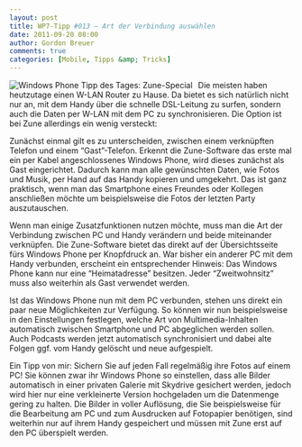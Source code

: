 ```yaml
---
layout: post
title: WP7-Tipp #013 – Art der Verbindung auswählen
date: 2011-09-20 08:00
author: Gordon Breuer
comments: true
categories: [Mobile, Tipps &amp; Tricks]
---
```

<p><img style="margin: 0px 10px 0px 0px; display: inline; float: left" title="" alt="Windows Phone Tipp des Tages: Zune-Special" align="left" src="http://anheledirwp.blob.core.windows.net/wordpress/2011/09/zune1.png" /></p>  <p>Die meisten haben heutzutage einen W-LAN Router zu Hause. Da bietet es sich natürlich nicht nur an, mit dem Handy über die schnelle DSL-Leitung zu surfen, sondern auch die Daten per W-LAN mit dem PC zu synchronisieren. Die Option ist bei Zune allerdings ein wenig versteckt:</p>  <p>Zunächst einmal gilt es zu unterscheiden, zwischen einem verknüpften Telefon und einem “Gast”-Telefon. Erkennt die Zune-Software das erste mal ein per Kabel angeschlossenes Windows Phone, wird dieses zunächst als Gast eingerichtet. Dadurch kann man alle gewünschten Daten, wie Fotos und Musik, per Hand auf das Handy kopieren und umgekehrt. Das ist ganz praktisch, wenn man das Smartphone eines Freundes oder Kollegen anschließen möchte um beispielsweise die Fotos der letzten Party auszutauschen.</p>  <p>Wenn man einige Zusatzfunktionen nutzen möchte, muss man die Art der Verbindung zwischen PC und Handy verändern und beide miteinander verknüpfen. Die Zune-Software bietet das direkt auf der Übersichtsseite fürs Windows Phone per Knopfdruck an. War bisher ein anderer PC mit dem Handy verbunden, erscheint ein entsprechender Hinweis: Das Windows Phone kann nur eine “Heimatadresse” besitzen. Jeder “Zweitwohnsitz” muss also weiterhin als Gast verwendet werden.</p>  <p>Ist das Windows Phone nun mit dem PC verbunden, stehen uns direkt ein paar neue Möglichkeiten zur Verfügung. So können wir nun beispielsweise in den Einstellungen festlegen, welche Art von Multimedia-Inhalten automatisch zwischen Smartphone und PC abgeglichen werden sollen. Auch Podcasts werden jetzt automatisch synchronisiert und dabei alte Folgen ggf. vom Handy gelöscht und neue aufgespielt.</p>  <p>Ein Tipp von mir: Sichern Sie auf jeden Fall regelmäßig ihre Fotos auf einem PC! Sie können zwar ihr Windows Phone so einstellen, dass alle Bilder automatisch in einer privaten Galerie mit Skydrive gesichert werden, jedoch wird hier nur eine verkleinerte Version hochgeladen um die Datenmenge gering zu halten. Die Bilder in voller Auflösung, die Sie beispielsweise für die Bearbeitung am PC und zum Ausdrucken auf Fotopapier benötigen, sind weiterhin nur auf ihrem Handy gespeichert und müssen mit Zune erst auf den PC überspielt werden.</p>

